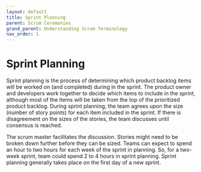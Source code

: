 ```yaml
---
layout: default
title: Sprint Planning
parent: Scrum Ceremonies
grand_parent: Understanding Scrum Terminology
nav_order: 1
---
```


# Sprint Planning

Sprint planning is the process of determining which product backlog items will be worked on (and completed) during in the sprint. The product owner 
and developers work together to decide which items to include in the sprint, although most of the items will be taken from the top of the prioritized 
product backlog. During sprint planning, the team agrees upon the size (number of story points) for each item included in the sprint. If there is 
disagreement on the sizes of the stories, the team discusses until consensus is reached. 

The scrum master facilitates the discussion. Stories might need to be broken down further before they can be sized. Teams can expect to spend an hour to two hours for each week of the sprint in planning. So, for a two-week sprint, team could spend 2 to 4 hours in sprint planning. Sprint planning generally takes place on the first day of a new sprint.
